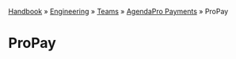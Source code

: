 [Handbook](/readme.md) » [Engineering](/engineering/readme.md) » [Teams](/engineering/teams/readme.md) » [AgendaPro Payments](/engineering/teams/agendapro-payments/readme.md) » ProPay

# ProPay